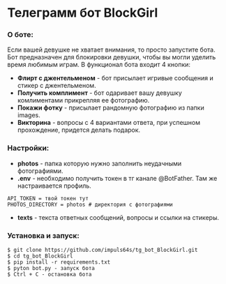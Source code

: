 # Телеграмм бот BlockGirl

### О боте:

Если вашей девушке не хватает внимания, то просто запустите бота.
Бот предназначен для блокировки девушки, чтобы  вы могли уделить время любимым играм.
В функционал бота входит 4 кнопки:
* __Флирт с джентельменом__ - бот присылает игривые сообщения и стикер с джентельменом.
* __Получить комплимент__ -  бот одаривает вашу девушку комлиментами прикрепляя ее фотографию.
* __Покажи фотку__ - присылает рандомную фотографию из папки images.
* __Викторина__ - вопросы с 4 вариантами ответа, при успешном прохождение, придется делать подарок.


### Настройки:

* __photos__ - папка которую нужно заполнить неудачными фотографиями.
* __.env__ - необходимо получить токен в тг канале @BotFather. Там же настраивается профиль.
```
API_TOKEN = твой токен тут
PHOTOS_DIRECTORY = photos # директория с фотографиями
```
* __texts__ - текста ответных сообщений, вопросы и ссылки на стикеры.


### Установка и запуск:
```
$ git clone https://github.com/impuls64s/tg_bot_BlockGirl.git
$ cd tg_bot_BlockGirl
$ pip install -r requirements.txt
$ pyton bot.py - запуск бота
$ Ctrl + C - остановка бота
```